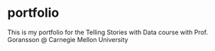 # portfolio
This is my portfolio for the Telling Stories with Data course with Prof. Goransson @ Carnegie Mellon University
